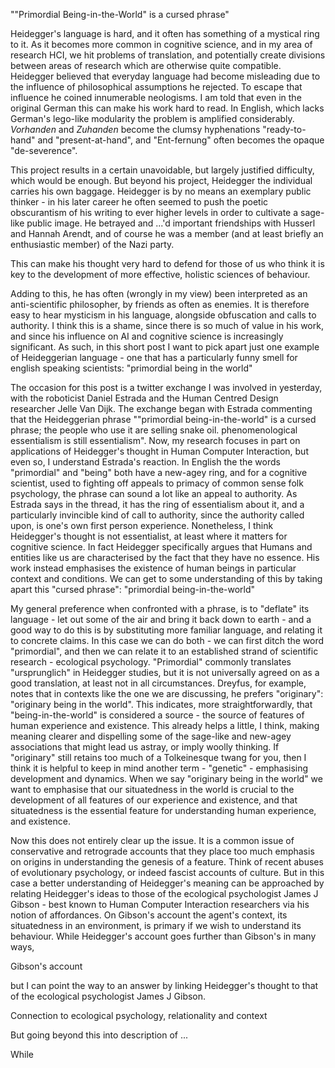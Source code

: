 ""Primordial Being-in-the-World" is a cursed phrase"

Heidegger's language is hard, and it often has something of a mystical ring to it. As it becomes more common in cognitive science, and in my area of research HCI, we hit problems of translation, and potentially create divisions between areas of research which are otherwise quite compatible. Heidegger believed that everyday language had become misleading due to the influence of philosophical assumptions he rejected. To escape that influence he coined innumerable neologisms. I am told that even in the original German this can make his work hard to read. In English, which lacks German's lego-like modularity the problem is amplified considerably. *Vorhanden* and *Zuhanden* become the clumsy hyphenations "ready-to-hand" and "present-at-hand", and "Ent-fernung" often becomes the opaque "de-severence".

This project results in a certain unavoidable, but largely justified difficulty, which would be enough. But beyond his project, Heidegger the individual carries his own baggage. Heidegger is by no means an exemplary public thinker - in his later career he often seemed to push the poetic obscurantism of his writing to ever higher levels in order to cultivate a sage-like public image. He betrayed and ...'d important friendships with Husserl and Hannah Arendt, and of course he was a member (and at least briefly an enthusiastic member) of the Nazi party.

This can make his thought very hard to defend for those of us who think it is key to the development of more effective, holistic sciences of behaviour.  

Adding to this, he has often (wrongly in my view) been interpreted as an anti-scientific philosopher, by friends as often as enemies. It is therefore easy to hear mysticism in his language, alongside obfuscation and calls to authority. I think this is a shame, since there is so much of value in his work, and since his influence on AI and cognitive science is increasingly significant. As such, in this short post I want to pick apart just one example of Heideggerian language - one that has a particularly funny smell for english speaking scientists: "primordial being in the world"


The occasion for this post is a twitter exchange I was involved in yesterday, with the roboticist Daniel Estrada and the Human Centred Design researcher Jelle Van Dijk. The exchange began with Estrada commenting that the Heideggerian phrase ""primordial being-in-the-world" is a cursed phrase; the people who use it are selling snake oil. phenomenological essentialism is still essentialism". Now, my research focuses in part on applications of Heidegger's thought in Human Computer Interaction, but even so, I understand Estrada's reaction. In English the the words "primordial" and "being" both have a new-agey ring, and for a cognitive scientist, used to fighting off appeals to primacy of common sense folk psychology, the phrase can sound a lot like an appeal to authority. As Estrada says in the thread, it has the ring of essentialism about it, and a particularly invincible kind of call to authority, since the authority called upon, is one's own first person experience. Nonetheless, I think Heidegger's thought is not essentialist, at least where it matters for cognitive science. In fact Heidegger specifically argues that Humans and entities like us are characterised by the fact that they have no essence. His work instead emphasises the existence of human beings in particular context and conditions. We can get to some understanding of this by taking apart this "cursed phrase": "primordial being-in-the-world"


My general preference when confronted with a phrase, is to "deflate" its language - let out some of the air and bring it back down to earth - and a good way to do this is by substituting more familiar language, and relating it to concrete claims. In this case we can do both - we can first ditch the word "primordial", and then we can relate it to an established strand of scientific research - ecological psychology. "Primordial" commonly translates "ursprunglich" in Heidegger studies, but it is not universally agreed on as a good translation, at least not in all circumstances. Dreyfus, for example, notes that in contexts like the one we are discussing, he prefers "originary": "originary being in the world". This indicates, more straightforwardly, that "being-in-the-world" is considered a source - the source of features of human experience and existence. This already helps a little, I think, making meaning clearer and dispelling some of the sage-like and new-agey  associations that might lead us astray, or imply woolly thinking. If "originary" still retains too much of a Tolkeinesque twang for you, then I think it is helpful to keep in mind another term - "genetic" - emphasising development and dynamics. When we say "originary being in the world" we want to emphasise that our situatedness in the world is crucial to the development of all features of our experience and existence, and that situatedness is the essential feature for understanding human experience, and existence.

Now this does not entirely clear up the issue. It is a common issue of conservative and retrograde accounts that they place too much emphasis on origins in understanding the genesis of a feature. Think of recent abuses of evolutionary psychology, or indeed fascist accounts of culture. But in this case a better understanding of Heidegger's meaning can be approached by relating Heidegger's ideas to those of the ecological psychologist James J Gibson - best known to Human Computer Interaction researchers via his notion of affordances. On Gibson's account the agent's context, its situatedness in an environment, is primary if we wish to understand its behaviour. While Heidegger's account goes further than Gibson's in many ways, 

Gibson's account 

but I can point the way to an answer by linking Heidegger's thought to that of the ecological psychologist James J Gibson.





Connection to ecological psychology, relationality and context

But going beyond this into description of ... 

While 